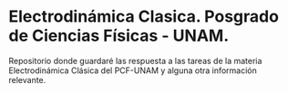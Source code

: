# Electrodinámica Clasica. Posgrado de Ciencias Físicas - UNAM.

Repositorio donde guardaré las respuesta a las tareas de la materia Electrodinámica Clásica del PCF-UNAM y alguna otra información relevante.
